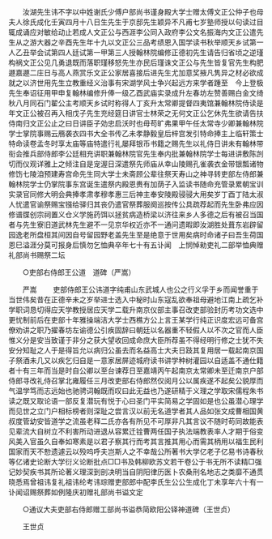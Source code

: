 <!-- { "loadSidebar": true } -->
　　汝湖先生讳不字以中姓谢氏少傅户部尚书谨身殿大学士赠太傅文正公仲子也母夫人徐氏成化壬寅四月十八日生先生于京邸先生颖异不凡甫七岁塾师授以句读过目辄成诵应对敏给动止若成人文正公与西涯李公同入政府李公文名振海内文正公遣先生从之游大器之辛酉先生年十九以文正公三品考绩恩入国学读书秋举顺天乡试第一人乙丑举会试第四人廷试第一甲第三人授翰林院编修正德初先生请告归省顷之逆瑾构祸文正公见几勇退既而落职瑾移怒先生亦民后瑾诛文正公与先生皆复官先生构肥遯嘉遯二庄日与高人燕赏乐文正公家居喜接后进先生尤加意奖掖凡隽异之材必欲成就之以济世用先生立教重经义治事有宋湖学风士争兴起远方来学者踵至　今上登极先生奉诏征用甲申复翰林编修升俸一级乙酉武庙实录成升左春坊左赞善赐白金文绮秋八月同石门翟公主考顺天乡试时称得人丁亥升太常卿提督四夷馆兼翰林院侍读是年文正公被召再入相戊子先生充经筵日讲官士林荣之无何文正公乞休先生欲请告扶侍南归文正公止之曰日讲臣子効忠启沃时也毋苟旷弗果甲午任太常寺少卿兼翰林院学士掌院事赐云鴈袭衣四书大全书传乙未孝静毅皇后梓宫发引特命捧主上临轩策士特命读卷孟冬时享太庙等庙特遣行礼屡拜银币书籍之赐先生以礼侍日讲未有翰林带衔会推兵部侍郎李公廷相充讲职兼翰林院官先生奉内批兼翰林院学士每进讲敷陈剀切而仪观详雅上之倾注自是宠渥日深遣祭先师庙从幸山陵赐孔雀袭衣金带银瓢诸物修饬七陵洎预建寿宫命先生同大学士未斋顾公辈往祭天寿山之神寻转吏部左侍郎兼翰林院学士仍掌院事东宫诞生遣祭内殿恩赉有加荫子入监读书随命充管录累朝宝训实录官同修大明会典捧孝肃孝穆孝惠三后神主奉安陵殿骎骎大用矣岁丁酉丁陆太淑人忧遣官谕祭赐宝镪给驿归其丧仍遣官祭葬服阕巡按传公具疏荐起而先生卧弗应因修谱牒创宗祠置义仓义学施药饵以拯贫病造桥梁以济往来乡人多德之后有被召当国者与先生寮旧道武林先生避不一见京华权近亦不一通问遗暇即汝湖胜处葺东岩辟留园逸老所盘桓其间因自号留园野老盖先生至是绝意于世用矣病时命诸子曰吾生荷国恩巳溢涯分莫可报身后慎勿乞恤典卒年七十有五讣闻　上悯悼勑吏礼二部举恤典赠礼部尚书赐祭二坛 

　　○吏部右侍郎王公道　道碑（严嵩） 

　　严嵩 
　　吏部侍郎王公讳道字纯甫山东武城人也公之行义孚于乡而闻誉重于当世伟矣昔在正德辛未之岁举进士选入中秘时山东寇乱欲奉祖母避地江南上疏乞补学职词恳切得应天学教授居应天学二载升南京仪部主事召改吏部验封历考功文选中更忧制前后在吏部十年雅操端洁大学士西樵方公上言王某学行纯正识度宏远可备宫僚劝讲之职乃擢春坊左谕德公引疾固辞曰朝廷以名器重不轻假人以不次之官而人臣惟义分是安当致谨于非分之获大望收回成命庶大臣所荐虽不得经明行修之士犹不失安分知耻之人于是得旨允以病归公虽去而名益高士大夫日跂其复用居一载起南京国子祭酒未几又以疾乞归自是一意家居屏迹城府读书讲学种树灌园以自适盖不通仕籍者十有三年而当是时自公卿以至台谏荐日至嘉靖丙午起南京太常卿未至迁南京户部侍郎寻改礼侍召掌北雍履任三月改吏部右侍郎然仅阅月公以属疾遂不起矣公貌厚而气温学笃而志远始也驰骋词翰既而叹曰此无益也乃遂研精于义理之学取宋儒程朱书读之既又取论语一部反复潜玩有悦于心曰圣门平实简易之学固如是也公虽潜心理学而见世之立门户相标榜者则深耻之尝言汉以前无名道学者其人品如张文成曹相国黄叔度管幼安皆道学之流虽老释二氏亦各有所见不可厚非凡其言议不随时苟同故能表见辈流大自树立不利害所动进退从容累迁铨曹两任国子执法端教表率人才期于俗变风美入官虽久自奉如寒素是以君子察其行而考其言推其用心而需其柄用以福生民利国家而天不愸遗遽云以殁呜呼夫岂斯人之不幸哉公所著书大学亿老子亿易书诗春秋等亿诸史论断大学衍义论断批点□□书及韩柳欧苏文若干卷公于书无所不读精□强记妙契疾书其所论著义理深到剖决明当自阴阳律历医卜农桑刑名地志之类靡不通贯晓悉焉曾祖讳复礼祖讳纶考讳琮赠吏部郎中配李氏生公公生成化丁未享年六十有一讣闻诏赐祭葬如例隆庆初赠礼部尚书谥文定 

　　○通议大夫吏部右侍郎赠工部尚书谥恭简欧阳公铎神道碑（王世贞） 

　　王世贞 
